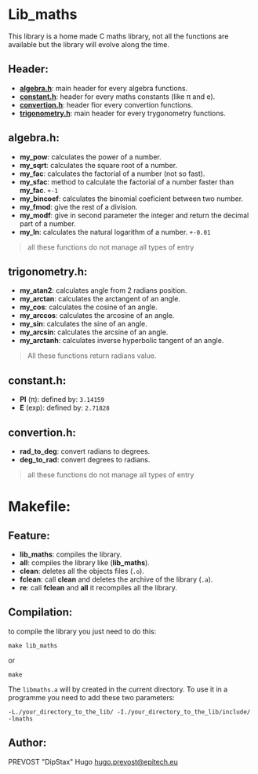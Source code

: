 # Lib_maths

This library is a home made C maths library, not all the functions are available but the library will evolve along the time.

## Header:

- [**algebra.h**](#algebra.h): main header for every algebra functions.
- [**constant.h**](#constant.h): header for every maths constants (like π and e).
- [**convertion.h**](#convertion.h): header fior every convertion functions.
- [**trigonometry.h**](#trigonometry.h): main header for every trygonometry functions.

## algebra.h:

- **my_pow**: calculates the power of a number.
- **my_sqrt**: calculates the square root of a number.
- **my_fac**: calculates the factorial of a number (not so fast).
- **my_sfac**: method to calculate the factorial of a number faster than **my_fac**. `+-1`
- **my_bincoef**: calculates the binomial coeficient between two number.
- **my_fmod**: give the rest of a division.
- **my_modf**: give in second parameter the integer and return the decimal part of a number. 
- **my_ln**: calculates the natural logarithm of a number. `+-0.01`
> all these functions do not manage all types of entry

## trigonometry.h:

- **my_atan2**: calculates angle from 2 radians position.
- **my_arctan**: calculates the arctangent of an angle.
- **my_cos**: calculates the cosine of an angle.
- **my_arccos**: calculates the arcosine of an angle.
- **my_sin**: calculates the sine of an angle.
- **my_arcsin**: calculates the arcsine of an angle.
- **my_arctanh**: calculates inverse hyperbolic tangent of an angle.
> All these functions return radians value.

## constant.h:

- **PI** (π): defined by: `3.14159`
- **E** (exp): defined by: `2.71828`

## convertion.h:

- **rad_to_deg**: convert radians to degrees.
- **deg_to_rad**: convert degrees to radians.
> all these functions do not manage all types of entry

# Makefile:

## Feature:

- **lib_maths**: compiles the library.
- **all**: compiles the library like (**lib_maths**).
- **clean**: deletes all the objects files (`.o`).
- **fclean**: call **clean** and deletes the archive of the library (`.a`).
- **re**: call **fclean** and **all** it recompiles all the library.

## Compilation:

to compile the library you just need to do this:
```
make lib_maths
```
or
```
make
```
The `libmaths.a` will by created in the current directory.
To use it in a programme you need to add these two parameters:
```
-L./your_directory_to_the_lib/ -I./your_directory_to_the_lib/include/ -lmaths
```

## Author:

PREVOST "DipStax" Hugo
hugo.prevost@epitech.eu
